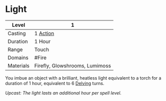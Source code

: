 # Light

| Level     | 1                                                  |
| --------- | -------------------------------------------------- |
| Casting   | 1 [Action](../../../../Game%20Structure/Action.md) |
| Duration  | 1 Hour                                             |
| Range     | Touch                                              |
| Domains   | #Fire                                              |
| Materials | Firefly, Glowshrooms, Lumimoss                     |

You imbue an object with a brilliant, heatless light equivalent to a torch for a duration of 1 hour, equivalent to 6 [Delving](../../../../Game%20Structure/Delving.md) turns.

*Upcast: The light lasts an additional hour per spell level.*